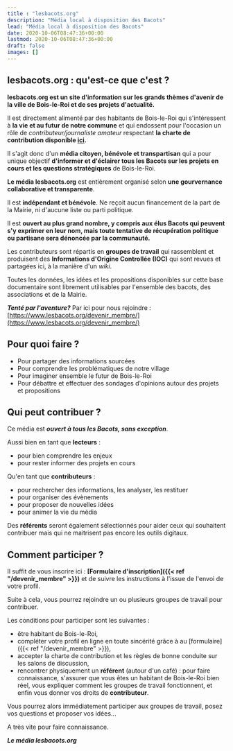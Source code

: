```yaml
---
title : "lesbacots.org"
description: "Média local à disposition des Bacots"
lead: "Média local à disposition des Bacots"
date: 2020-10-06T08:47:36+00:00
lastmod: 2020-10-06T08:47:36+00:00
draft: false
images: []
---
```


## lesbacots.org : qu'est-ce que c'est ?

**lesbacots.org est un site d'information sur les grands thèmes d'avenir de la ville de Bois-le-Roi et de ses projets d'actualité.**

Il est directement alimenté par des habitants de Bois-le-Roi qui s'intéressent à **la vie et au futur de notre commune** et qui endossent pour l'occasion un rôle de *contributeur/journaliste amateur* respectant **la charte de contribution disponible [ici](https://www.lesbacots.org/comment_participer/chartes/contribution_site/).**

Il s'agit donc d'un **média citoyen, bénévole et transpartisan** qui a pour unique objectif **d'informer et d'éclairer tous les Bacots sur les projets en cours et les questions stratégiques** de Bois-le-Roi.

**Le média lesbacots.org** est entièrement organisé selon **une gourvernance collaborative et transparente**.

Il est **indépendant et bénévole**. Ne reçoit aucun financement de la part de la Mairie, ni d'aucune liste ou parti politique.

Il est **ouvert au plus grand nombre, y compris aux élus Bacots qui peuvent s'y exprimer en leur nom, mais toute tentative de récupération politique ou partisane sera dénoncée par la communauté.**

Les contributeurs sont répartis en **groupes de travail** qui rassemblent et produisent des **Informations d'Origine Controllée (IOC)** qui sont revues et partagées ici, à la manière d'un *wiki*.

Toutes les données, les idées et les propositions disponibles sur cette base documentaire sont librement utilisables par l'ensemble des bacots, des associations et de la Mairie.

***Tenté par l'aventure?*** Par ici pour nous rejoindre : [https://www.lesbacots.org/devenir_membre/](https://www.lesbacots.org/devenir_membre/)

## Pour quoi faire ?

- Pour partager des informations sourcées
- Pour comprendre les problématiques de notre village
- Pour imaginer ensemble le futur de Bois-le-Roi
- Pour débattre et effectuer des sondages d'opinions autour des projets et propositions

## Qui peut contribuer ?

Ce média est ***ouvert à tous les Bacots, sans exception***.

Aussi bien en tant que **lecteurs** :

- pour bien comprendre les enjeux
- pour rester informer des projets en cours

Qu'en tant que **contributeurs** :

- pour rechercher des informations, les analyser, les restituer
- pour organiser des évènements
- pour proposer de nouvelles idées
- pour animer la vie du média

Des **référents** seront également sélectionnés pour aider ceux qui souhaitent contribuer mais qui ne maitrisent pas encore les outils digitaux.

## Comment participer ?

Il suffit de vous inscrire ici :  **[Formulaire d'inscription]({{< ref "/devenir_membre" >}})** et de suivre les instructions à l'issue de l'envoi de votre profil.

Suite à cela, vous pourrez rejoindre un ou plusieurs groupes de travail pour contribuer.

Les conditions pour participer sont les suivantes :
- être habitant de Bois-le-Roi,
- compléter votre profil en ligne en toute sincérité grâce à au [formulaire]({{< ref "/devenir_membre" >}}),
- accepter la charte de contribution et les règles de bonne conduite sur les salons de discussion,
- rencontrer physiquement un **référent** (autour d'un café) : pour faire connaissance, s'assurer que vous êtes un habitant de Bois-le-Roi bien réel, vous expliquer comment  les groupes de travail fonctionnent, et enfin vous donner vos droits de **contributeur**.

Vous pourrez alors immédiatement participer aux groupes de travail, posez vos questions et proposer vos idées...

A très vite pour faire connaissance.

***Le média lesbacots.org***
